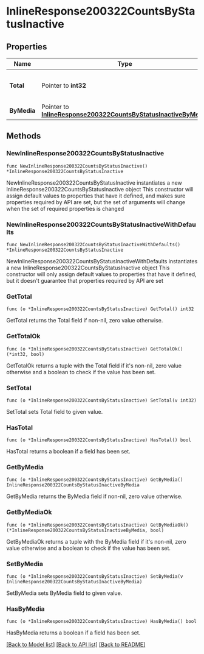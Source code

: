 # InlineResponse200322CountsByStatusInactive

## Properties

Name | Type | Description | Notes
------------ | ------------- | ------------- | -------------
**Total** | Pointer to **int32** | The total number of inactive ports | [optional] 
**ByMedia** | Pointer to [**InlineResponse200322CountsByStatusInactiveByMedia**](InlineResponse200322CountsByStatusInactiveByMedia.md) |  | [optional] 

## Methods

### NewInlineResponse200322CountsByStatusInactive

`func NewInlineResponse200322CountsByStatusInactive() *InlineResponse200322CountsByStatusInactive`

NewInlineResponse200322CountsByStatusInactive instantiates a new InlineResponse200322CountsByStatusInactive object
This constructor will assign default values to properties that have it defined,
and makes sure properties required by API are set, but the set of arguments
will change when the set of required properties is changed

### NewInlineResponse200322CountsByStatusInactiveWithDefaults

`func NewInlineResponse200322CountsByStatusInactiveWithDefaults() *InlineResponse200322CountsByStatusInactive`

NewInlineResponse200322CountsByStatusInactiveWithDefaults instantiates a new InlineResponse200322CountsByStatusInactive object
This constructor will only assign default values to properties that have it defined,
but it doesn't guarantee that properties required by API are set

### GetTotal

`func (o *InlineResponse200322CountsByStatusInactive) GetTotal() int32`

GetTotal returns the Total field if non-nil, zero value otherwise.

### GetTotalOk

`func (o *InlineResponse200322CountsByStatusInactive) GetTotalOk() (*int32, bool)`

GetTotalOk returns a tuple with the Total field if it's non-nil, zero value otherwise
and a boolean to check if the value has been set.

### SetTotal

`func (o *InlineResponse200322CountsByStatusInactive) SetTotal(v int32)`

SetTotal sets Total field to given value.

### HasTotal

`func (o *InlineResponse200322CountsByStatusInactive) HasTotal() bool`

HasTotal returns a boolean if a field has been set.

### GetByMedia

`func (o *InlineResponse200322CountsByStatusInactive) GetByMedia() InlineResponse200322CountsByStatusInactiveByMedia`

GetByMedia returns the ByMedia field if non-nil, zero value otherwise.

### GetByMediaOk

`func (o *InlineResponse200322CountsByStatusInactive) GetByMediaOk() (*InlineResponse200322CountsByStatusInactiveByMedia, bool)`

GetByMediaOk returns a tuple with the ByMedia field if it's non-nil, zero value otherwise
and a boolean to check if the value has been set.

### SetByMedia

`func (o *InlineResponse200322CountsByStatusInactive) SetByMedia(v InlineResponse200322CountsByStatusInactiveByMedia)`

SetByMedia sets ByMedia field to given value.

### HasByMedia

`func (o *InlineResponse200322CountsByStatusInactive) HasByMedia() bool`

HasByMedia returns a boolean if a field has been set.


[[Back to Model list]](../README.md#documentation-for-models) [[Back to API list]](../README.md#documentation-for-api-endpoints) [[Back to README]](../README.md)


